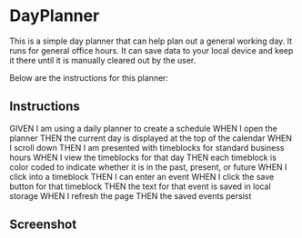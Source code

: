 # DayPlanner

This is a simple day planner that can help plan out a general working day. It runs for general office hours. It can save data to your local device and keep it there until it is manually cleared out by the user. 

Below are the instructions for this planner: 

## Instructions

GIVEN I am using a daily planner to create a schedule
WHEN I open the planner
THEN the current day is displayed at the top of the calendar
WHEN I scroll down
THEN I am presented with timeblocks for standard business hours
WHEN I view the timeblocks for that day
THEN each timeblock is color coded to indicate whether it is in the past, present, or future
WHEN I click into a timeblock
THEN I can enter an event
WHEN I click the save button for that timeblock
THEN the text for that event is saved in local storage
WHEN I refresh the page
THEN the saved events persist

## Screenshot

